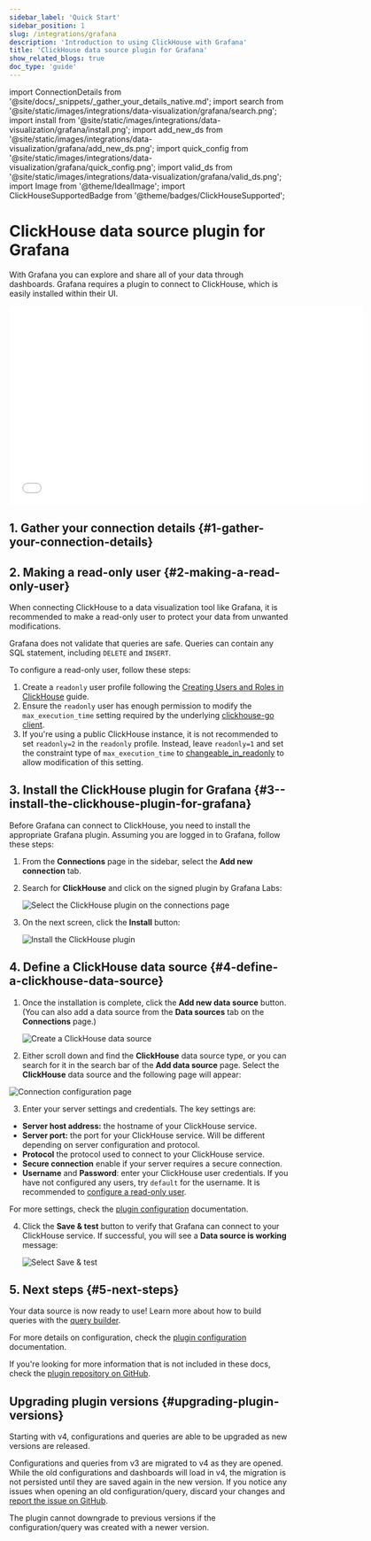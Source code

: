 ```yaml
---
sidebar_label: 'Quick Start'
sidebar_position: 1
slug: /integrations/grafana
description: 'Introduction to using ClickHouse with Grafana'
title: 'ClickHouse data source plugin for Grafana'
show_related_blogs: true
doc_type: 'guide'
---
```


import ConnectionDetails from '@site/docs/_snippets/_gather_your_details_native.md';
import search from '@site/static/images/integrations/data-visualization/grafana/search.png';
import install from '@site/static/images/integrations/data-visualization/grafana/install.png';
import add_new_ds from '@site/static/images/integrations/data-visualization/grafana/add_new_ds.png';
import quick_config from '@site/static/images/integrations/data-visualization/grafana/quick_config.png';
import valid_ds from '@site/static/images/integrations/data-visualization/grafana/valid_ds.png';
import Image from '@theme/IdealImage';
import ClickHouseSupportedBadge from '@theme/badges/ClickHouseSupported';

# ClickHouse data source plugin for Grafana

<ClickHouseSupportedBadge/>

With Grafana you can explore and share all of your data through dashboards.
Grafana requires a plugin to connect to ClickHouse, which is easily installed within their UI.

<div class='vimeo-container'>
  <iframe src="//www.youtube.com/embed/bRce9xWiqQM"
    width="640"
    height="360"
    frameborder="0"
    allow="autoplay;
    fullscreen;
    picture-in-picture"
    allowfullscreen>
  </iframe>
</div>

## 1. Gather your connection details {#1-gather-your-connection-details}
<ConnectionDetails />

## 2. Making a read-only user {#2-making-a-read-only-user}

When connecting ClickHouse to a data visualization tool like Grafana, it is recommended to make a read-only user to protect your data from unwanted modifications.

Grafana does not validate that queries are safe. Queries can contain any SQL statement, including `DELETE` and `INSERT`.

To configure a read-only user, follow these steps:
1. Create a `readonly` user profile following the [Creating Users and Roles in ClickHouse](/operations/access-rights) guide.
2. Ensure the `readonly` user has enough permission to modify the `max_execution_time` setting required by the underlying [clickhouse-go client](https://github.com/ClickHouse/clickhouse-go).
3. If you're using a public ClickHouse instance, it is not recommended to set `readonly=2` in the `readonly` profile. Instead, leave `readonly=1` and set the constraint type of `max_execution_time` to [changeable_in_readonly](/operations/settings/constraints-on-settings) to allow modification of this setting.

## 3.  Install the ClickHouse plugin for Grafana {#3--install-the-clickhouse-plugin-for-grafana}

Before Grafana can connect to ClickHouse, you need to install the appropriate Grafana plugin. Assuming you are logged in to Grafana, follow these steps:

1. From the **Connections** page in the sidebar, select the **Add new connection** tab.

2. Search for **ClickHouse** and click on the signed plugin by Grafana Labs:

    <Image size="md" img={search} alt="Select the ClickHouse plugin on the connections page" border />

3. On the next screen, click the **Install** button:

    <Image size="md" img={install} alt="Install the ClickHouse plugin" border />

## 4. Define a ClickHouse data source {#4-define-a-clickhouse-data-source}

1. Once the installation is complete, click the **Add new data source** button. (You can also add a data source from the **Data sources** tab on the **Connections** page.)

    <Image size="md" img={add_new_ds} alt="Create a ClickHouse data source" border />

2. Either scroll down and find the **ClickHouse** data source type, or you can search for it in the search bar of the **Add data source** page. Select the **ClickHouse** data source and the following page will appear:

  <Image size="md" img={quick_config} alt="Connection configuration page" border />

3. Enter your server settings and credentials. The key settings are:

- **Server host address:** the hostname of your ClickHouse service.
- **Server port:** the port for your ClickHouse service. Will be different depending on server configuration and protocol.
- **Protocol** the protocol used to connect to your ClickHouse service.
- **Secure connection** enable if your server requires a secure connection.
- **Username** and **Password**: enter your ClickHouse user credentials. If you have not configured any users, try `default` for the username. It is recommended to [configure a read-only user](#2-making-a-read-only-user).

For more settings, check the [plugin configuration](./config.md) documentation.

4. Click the **Save & test** button to verify that Grafana can connect to your ClickHouse service. If successful, you will see a **Data source is working** message:

    <Image size="md" img={valid_ds} alt="Select Save & test" border />

## 5. Next steps {#5-next-steps}

Your data source is now ready to use! Learn more about how to build queries with the [query builder](./query-builder.md).

For more details on configuration, check the [plugin configuration](./config.md) documentation.

If you're looking for more information that is not included in these docs, check the [plugin repository on GitHub](https://github.com/grafana/clickhouse-datasource).

## Upgrading plugin versions {#upgrading-plugin-versions}

Starting with v4, configurations and queries are able to be upgraded as new versions are released.

Configurations and queries from v3 are migrated to v4 as they are opened. While the old configurations and dashboards will load in v4, the migration is not persisted until they are saved again in the new version. If you notice any issues when opening an old configuration/query, discard your changes and [report the issue on GitHub](https://github.com/grafana/clickhouse-datasource/issues).

The plugin cannot downgrade to previous versions if the configuration/query was created with a newer version.
